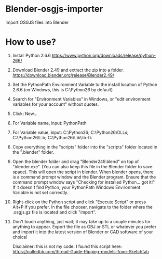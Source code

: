 # Blender-osgjs-importer
Import OSGJS files into Blender
# How to use?
1. Install Python 2.6.6 https://www.python.org/downloads/release/python-266/

2. Download Blender 2.49 and extract the zip into a folder. https://download.blender.org/release/Blender2.49/

3. Set the PythonPath Environment Variable to the install location of Python 2.6.6 (on Windows, this is C:\Python26 by default)
3. Search for "Environment Variables" in Windows, or "edit environment variables for your account" without quotes.
3. Click: New...
3. For Variable name, input: PythonPath
3. For Variable value, input: C:\Python26; C:\Python26\DLLs; C:\Python26\Lib; C:\Python26\Lib\lib-tk

4. Copy everything in the "scripts" folder into the "scripts" folder located in the ".blender" folder.

5. Open the blender folder and drag "Blender249.blend" on top of "blender.exe". (You can also keep this file in the Blender folder to save space). This will open the script in blender. When blender opens, there is a command prompt window and the Blender program. Ensure that the command prompt window says "Checking for installed Python... got it!" If it doesn't find Python, your PythonPath Windows Environment Variable is not set correctly.

6. Right-click on the Python script and click "Execute Script" or press Alt+P if you prefer. In the file chooser, navigate to the folder where the .osgjs.gz file is located and click "import".

7. Don't touch anything, just wait; it may take up to a couple minutes for anything to appear. Export the file as OBJ or STL or whatever you prefer and import it into the latest version of Blender or CAD software of your choice!

	Disclaimer: this is not my code. I found this script here: https://nulledbb.com/thread-Guide-Ripping-models-from-Sketchfab
